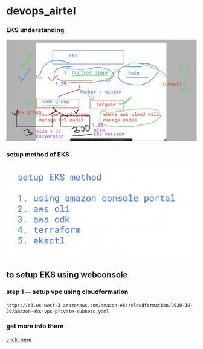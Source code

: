 # devops_airtel

### EKS understanding 

<img src="eks.png">

### setup method of EKS 

<img src="eks1.png">

## to setup EKS using webconsole 

### step 1 -- setup vpc using cloudformation 

```
https://s3.us-west-2.amazonaws.com/amazon-eks/cloudformation/2020-10-29/amazon-eks-vpc-private-subnets.yaml
```

### get more info there 

[click_here](https://docs.aws.amazon.com/eks/latest/userguide/creating-a-vpc.html)


